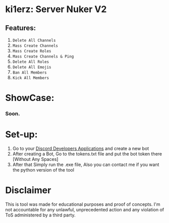 # ki1erz: Server Nuker V2



## Features:
1. `Delete All Channels`
2. `Mass Create Channels`
3. `Mass Create Roles`
4. `Mass Create Channels & Ping`
5. `Delete All Roles`
6. `Delete All Emojis`
7. `Ban All Members`
8. `Kick All Members`


# ShowCase: 

### Soon.




# Set-up:
1. Go to your [Discord Developers Applications](https://discord.com/developers/applications) and create a new bot
2. After creating a Bot, Go to the tokens.txt file and put the bot token there [Without Any Spaces]
3. After that Simply run the .exe file, Also you can contact me if you want the python version of the tool




# Disclaimer

This is tool was made for educational purposes and proof of concepts. I'm not accountable for any unlawful, unprecedented action and any violation of ToS administered by a third party.
